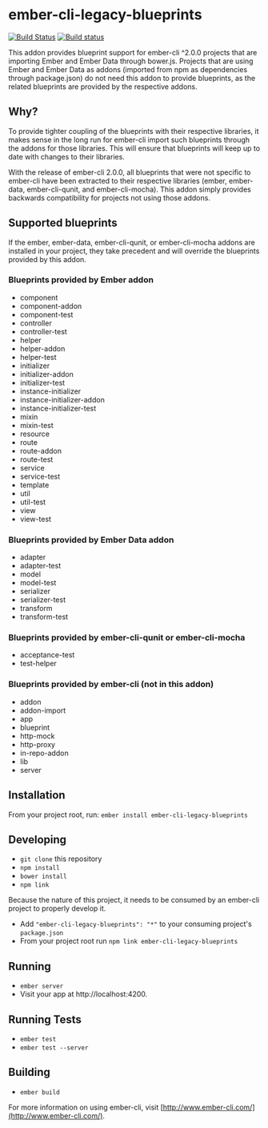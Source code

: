 # ember-cli-legacy-blueprints

[![Build Status](https://travis-ci.org/ember-cli/ember-cli-legacy-blueprints.svg?branch=master)](https://travis-ci.org/ember-cli/ember-cli-legacy-blueprints)
[![Build status](https://ci.appveyor.com/api/projects/status/rhhwbxkypyjrbvda/branch/master?svg=true)](https://ci.appveyor.com/project/embercli/ember-cli-legacy-blueprints/branch/master)



This addon provides blueprint support for ember-cli ^2.0.0 projects that are importing Ember and Ember Data through bower.js. Projects that are using Ember and Ember Data as addons (imported from npm as dependencies through package.json) do not need this addon to provide blueprints, as the related blueprints are provided by the respective addons.

## Why?

To provide tighter coupling of the blueprints with their respective libraries, it makes sense in the long run for ember-cli import such blueprints through the addons for those libraries. This will ensure that blueprints will keep up to date with changes to their libraries.

With the release of ember-cli 2.0.0, all blueprints that were not specific to ember-cli have been extracted to their respective libraries (ember, ember-data, ember-cli-qunit, and ember-cli-mocha). This addon simply provides backwards compatibility for projects not using those addons.

## Supported blueprints

If the ember, ember-data, ember-cli-qunit, or ember-cli-mocha addons are installed in your project, they take precedent and will override the blueprints provided by this addon.

### Blueprints provided by Ember addon

* component
* component-addon
* component-test
* controller
* controller-test
* helper
* helper-addon
* helper-test
* initializer
* initializer-addon
* initializer-test
* instance-initializer
* instance-initializer-addon
* instance-initializer-test
* mixin
* mixin-test
* resource
* route
* route-addon
* route-test
* service
* service-test
* template
* util
* util-test
* view
* view-test

### Blueprints provided by Ember Data addon

* adapter
* adapter-test
* model
* model-test
* serializer
* serializer-test
* transform
* transform-test

### Blueprints provided by ember-cli-qunit or ember-cli-mocha

* acceptance-test
* test-helper

### Blueprints provided by ember-cli (not in this addon)

* addon
* addon-import
* app
* blueprint
* http-mock
* http-proxy
* in-repo-addon
* lib
* server

## Installation

From your project root, run: `ember install ember-cli-legacy-blueprints`

## Developing

* `git clone` this repository
* `npm install`
* `bower install`
* `npm link`

Because the nature of this project, it needs to be consumed by an ember-cli project to properly develop it.
* Add `"ember-cli-legacy-blueprints": "*"` to your consuming project's `package.json`
* From your project root run `npm link ember-cli-legacy-blueprints`

## Running

* `ember server`
* Visit your app at http://localhost:4200.

## Running Tests

* `ember test`
* `ember test --server`

## Building

* `ember build`

For more information on using ember-cli, visit [http://www.ember-cli.com/](http://www.ember-cli.com/).
